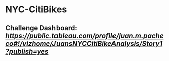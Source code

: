 # NYC-CitiBikes
## Challenge Dashboard: **_https://public.tableau.com/profile/juan.m.pacheco#!/vizhome/JuansNYCCitiBikeAnalysis/Story1?publish=yes_**
